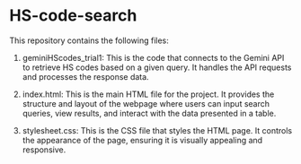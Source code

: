 # HS-code-search
This repository contains the following files:

1. geminiHScodes_trial1: This is the code that connects to the Gemini API to retrieve HS codes based on a given query. It handles the API requests and processes the response data.

2. index.html: This is the main HTML file for the project. It provides the structure and layout of the webpage where users can input search queries, view results, and interact with the data presented in a table.

3. stylesheet.css: This is the CSS file that styles the HTML page. It controls the appearance of the page, ensuring it is visually appealing and responsive.
